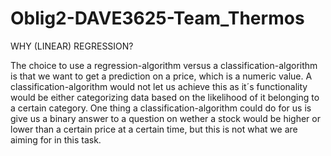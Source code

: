 # Oblig2-DAVE3625-Team_Thermos

WHY (LINEAR) REGRESSION?

The choice to use a regression-algorithm versus a classification-algorithm is that we want to get a prediction on a price, which is a numeric value. A classification-algorithm would not let us achieve this as it´s functionality would be either categorizing data based on the likelihood of it belonging to a certain category. One thing a classification-algorithm could do for us is give us a binary answer to a question on wether a stock would be higher or lower than a certain price at a certain time, but this is not what we are aiming for in this task.
